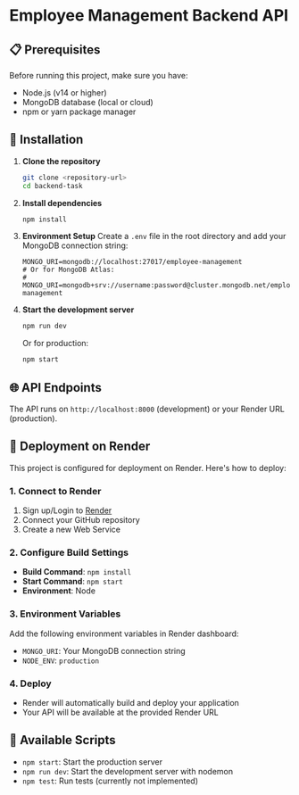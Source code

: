 # Employee Management Backend API

## 📋 Prerequisites

Before running this project, make sure you have:

- Node.js (v14 or higher)
- MongoDB database (local or cloud)
- npm or yarn package manager

## 🔧 Installation

1. **Clone the repository**
   ```bash
   git clone <repository-url>
   cd backend-task
   ```

2. **Install dependencies**
   ```bash
   npm install
   ```

3. **Environment Setup**
   Create a `.env` file in the root directory and add your MongoDB connection string:
   ```env
   MONGO_URI=mongodb://localhost:27017/employee-management
   # Or for MongoDB Atlas:
   # MONGO_URI=mongodb+srv://username:password@cluster.mongodb.net/employee-management
   ```

4. **Start the development server**
   ```bash
   npm run dev
   ```

   Or for production:
   ```bash
   npm start
   ```

## 🌐 API Endpoints

The API runs on `http://localhost:8000` (development) or your Render URL (production).

## 🚀 Deployment on Render

This project is configured for deployment on Render. Here's how to deploy:

### 1. Connect to Render
1. Sign up/Login to [Render](https://render.com)
2. Connect your GitHub repository
3. Create a new Web Service

### 2. Configure Build Settings
- **Build Command**: `npm install`
- **Start Command**: `npm start`
- **Environment**: Node

### 3. Environment Variables
Add the following environment variables in Render dashboard:
- `MONGO_URI`: Your MongoDB connection string
- `NODE_ENV`: `production`

### 4. Deploy
- Render will automatically build and deploy your application
- Your API will be available at the provided Render URL

## 🔧 Available Scripts

- `npm start`: Start the production server
- `npm run dev`: Start the development server with nodemon
- `npm test`: Run tests (currently not implemented)